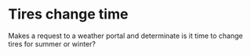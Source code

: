 # Tires change time

Makes a request to a weather portal and determinate is it time to change tires for summer or winter?